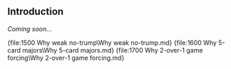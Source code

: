 ## <a name="Introduction"> Introduction

_Coming soon..._

{file:1500 Why weak no-trump\Why weak no-trump.md}
{file:1600 Why 5-card majors\Why 5-card majors.md}
{file:1700 Why 2-over-1 game forcing\Why 2-over-1 game forcing.md}
